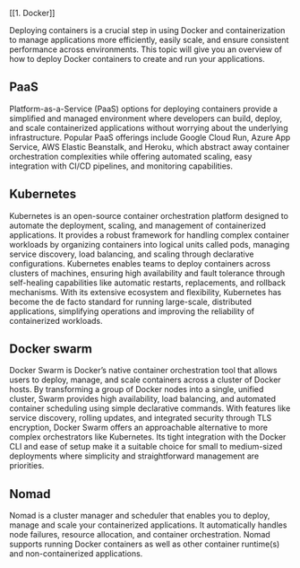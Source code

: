 [[1. Docker]]

Deploying containers is a crucial step in using Docker and containerization to manage applications more efficiently, easily scale, and ensure consistent performance across environments. This topic will give you an overview of how to deploy Docker containers to create and run your applications.
## PaaS
Platform-as-a-Service (PaaS) options for deploying containers provide a simplified and managed environment where developers can build, deploy, and scale containerized applications without worrying about the underlying infrastructure. Popular PaaS offerings include Google Cloud Run, Azure App Service, AWS Elastic Beanstalk, and Heroku, which abstract away container orchestration complexities while offering automated scaling, easy integration with CI/CD pipelines, and monitoring capabilities.
## Kubernetes
Kubernetes is an open-source container orchestration platform designed to automate the deployment, scaling, and management of containerized applications. It provides a robust framework for handling complex container workloads by organizing containers into logical units called pods, managing service discovery, load balancing, and scaling through declarative configurations. Kubernetes enables teams to deploy containers across clusters of machines, ensuring high availability and fault tolerance through self-healing capabilities like automatic restarts, replacements, and rollback mechanisms. With its extensive ecosystem and flexibility, Kubernetes has become the de facto standard for running large-scale, distributed applications, simplifying operations and improving the reliability of containerized workloads.
## Docker swarm
Docker Swarm is Docker’s native container orchestration tool that allows users to deploy, manage, and scale containers across a cluster of Docker hosts. By transforming a group of Docker nodes into a single, unified cluster, Swarm provides high availability, load balancing, and automated container scheduling using simple declarative commands. With features like service discovery, rolling updates, and integrated security through TLS encryption, Docker Swarm offers an approachable alternative to more complex orchestrators like Kubernetes. Its tight integration with the Docker CLI and ease of setup make it a suitable choice for small to medium-sized deployments where simplicity and straightforward management are priorities.
## Nomad
Nomad is a cluster manager and scheduler that enables you to deploy, manage and scale your containerized applications. It automatically handles node failures, resource allocation, and container orchestration. Nomad supports running Docker containers as well as other container runtime(s) and non-containerized applications.